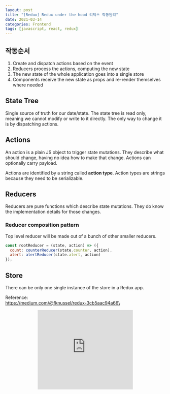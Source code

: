 ```yaml
---
layout: post
title: "[Redux] Redux under the hood 리덕스 작동원리"
date: 2021-03-14
categories: Frontend
tags: [javascript, react, redux]
---
```


## 작동순서
1. Create and dispatch actions based on the event
2. Reducers process the actions, computing the new state
3. The new state of the whole application goes into a single store
4. Components receive the new state as props and re-render themselves where needed

## State Tree
Single source of truth for our date/state. The state tree is read only, meaning we cannot modify or write to it directly. The only way to change it is by dispatching actions.

## Actions
An action is a plain JS object to trigger state mutations. They describe what should change, having no idea how to make that change. Actions can optionally carry payload.

Actions are identified by a string called **action type**. Action types are strings because they need to be serializable.

## Reducers
Reducers are pure functions which describe state mutations. They do know the implementation details for those changes.

### Reducer composition pattern
Top level reducer will be made out of a bunch of other smaller reducers.
```js
const rootReducer = (state, action) => ({
  count: counterReducer(state.counter, action),
  alert: alertReducer(state.alert, action)
});
```

## Store
There can be only one single instance of the store in a Redux app.


Reference:\
https://medium.com/@fknussel/redux-3cb5aac94a66\

<style>
  .responsive-wrap{ display:flex; justify-content:center;}
</style>
<div class="responsive-wrap">
  <iframe width="300" height="250" allowtransparency="true" src="https://tab2.clickmon.co.kr/pop/wp_ad_300.php?PopAd=CM_M_1003067%7C%5E%7CCM_A_1086005%7C%5E%7CAdver_M_1046207&mon_rf=REFERRER_URL" frameborder="0" scrolling="no"></iframe>
</div>
